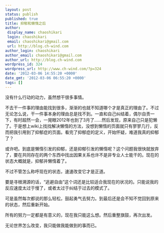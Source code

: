 ```yaml
---
layout: post
status: publish
published: true
title: 抑郁和懒惰之后
author:
 display_name: chaoshikari
 login: chaoshikari
 email: chaoshikari@gmail.com
 url: http://blog.ch-wind.com
author_login: chaoshikari
author_email: chaoshikari@gmail.com
author_url: http://blog.ch-wind.com
wordpress_id: 324
wordpress_url: http://www.ch-wind.com/?p=324
date: '2012-03-06 14:55:20 +0000'
date_gmt: '2012-03-06 06:55:20 +0000'
tags: []
---
```

没有什么行动的动力，虽然想干很多事情。


不去干一件事的理由能找到很多，渐渐的也就不知道哪个才是真正的理由了。不过无论怎么说，干一件事本身的理由总是找不到。一直和自己纠结着，偶尔自责一下，有时超然一会，一晃眼2012年也到了3月了……然后发现，原来自己只是犯懒了。于是想上wiki上找找解决懒惰的方法，没想到懒惰的页面就只有寥寥几行，反而把我引用到了抑郁症的页面。看完了抑郁症的定义，开始怀疑，难道我真的抑郁了？


或许吧。到底是懒惰引发的抑郁，还是抑郁引发的懒惰呢？这个问题我很快就放弃了，要在共同存在的两个东西中找出因果关系也许不是非专业人士能干的。现在的状态大概就是，抑郁并懒惰着了。


不过不管怎么称呼现在的状态，速速改变它才是正道。


要是寻根溯源的话，“逃避自由”这个词还是比较适合我现在的状况的。只能说我的反应速度太过于慢了，或者太过于纠结于过去的模式了。


可是虽然每次都说的那么轻松，鼓起勇气去努力。到最后还是会不知不觉回到原来的状态，然后重新开始。


所有的努力一定都是有意义的，现在我只能这么想。然后重整旗鼓，再次出发。


无论世界怎么改变，我只能做我能做到的事而已。


